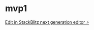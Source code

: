 # mvp1

[Edit in StackBlitz next generation editor ⚡️](https://stackblitz.com/~/github.com/5minbooks/mvp1)